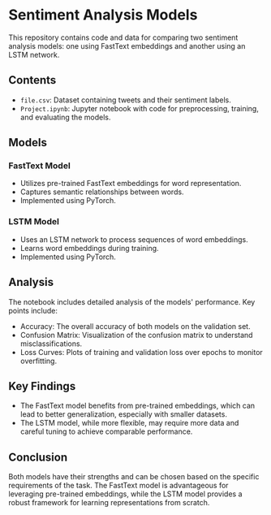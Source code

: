 # Sentiment Analysis Models

This repository contains code and data for comparing two sentiment analysis models: one using FastText embeddings and another using an LSTM network.

## Contents

- `file.csv`: Dataset containing tweets and their sentiment labels.
- `Project.ipynb`: Jupyter notebook with code for preprocessing, training, and evaluating the models.

## Models

### FastText Model

- Utilizes pre-trained FastText embeddings for word representation.
- Captures semantic relationships between words.
- Implemented using PyTorch.

### LSTM Model

- Uses an LSTM network to process sequences of word embeddings.
- Learns word embeddings during training.
- Implemented using PyTorch.

## Analysis

The notebook includes detailed analysis of the models' performance. Key points include:

- Accuracy: The overall accuracy of both models on the validation set.
- Confusion Matrix: Visualization of the confusion matrix to understand misclassifications.
- Loss Curves: Plots of training and validation loss over epochs to monitor overfitting.

## Key Findings

- The FastText model benefits from pre-trained embeddings, which can lead to better generalization, especially with smaller datasets.
- The LSTM model, while more flexible, may require more data and careful tuning to achieve comparable performance.

## Conclusion
Both models have their strengths and can be chosen based on the specific requirements of the task. The FastText model is advantageous for leveraging pre-trained embeddings, while the LSTM model provides a robust framework for learning representations from scratch.